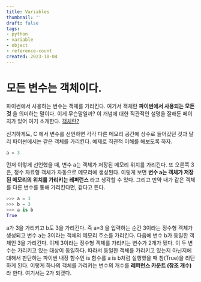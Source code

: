 ```yaml
---
title: Variables
thumbnail: ''
draft: false
tags:
- python
- variable
- object
- reference-count
created: 2023-10-04
---
```


# 모든 변수는 객체이다.

파이썬에서 사용하는 변수는 객체를 가리킨다. 여기서 객체란 **파이썬에서 사용되는 모든 것** 을 의미하는 말이다. 이게 무슨말일까? 이 개념에 대한 직관적인 설명을 잘해둔 페이지가 있어 여기 소개한다. [객체란?](https://wikidocs.net/20457)

신기하게도, C 에서 변수를 선언하면 각각 다른 메모리 공간에 상수로 들어갔던 것과 달리 파이썬에서는 같은 객체를 가리킨다. 예제로 직관적 이해를 해보도록 하자.

````python
a = 3
````

먼저 이렇게 선언했을 때, 변수 a는 객체가 저장된 메모리 위치를 가리킨다. 또 오른쪽 3은, 정수 자료형 객체가 자동으로 메모리에 생성된다. 이렇게 보면 **변수 a는 객체가 저장된 메모리의 위치를 가리키는 레퍼런스** 라고 생각할 수 있다. 그리고 만약 내가 같은 객체를 다른 변수를 통해 가리킨다면, 같다고 뜬다.

````python
>>> a = 3
>>> b = 3
>>> a is b
True
````

a가 3을 가리키고 b도 3을 가리킨다. 즉 a=3 을 입력하는 순간 3이라는 정수형 객체가 생성되고 변수 a는 3이라는 객체의 메모리 주소를 가리킨다. 다음에 변수 b가 동일한 객체인 3을 가리킨다. 이제 3이라는 정수형 객체를 가리키는 변수가 2개가 됐다. 이 두 변수는 가리키고 있는 대상이 동일하다. 따라서 동일한 객체를 가리키고 있는지 아닌지에 대해서 판단하는 파이썬 내장 함수인 is 함수를 a is b처럼 실행했을 때 참(True)을 리턴하게 된다. 이렇게 하나의 객체를 가리키는 변수의 개수를 **레퍼런스 카운트 (참조 개수)** 라 한다. 여기서는 2가 되겠다.
